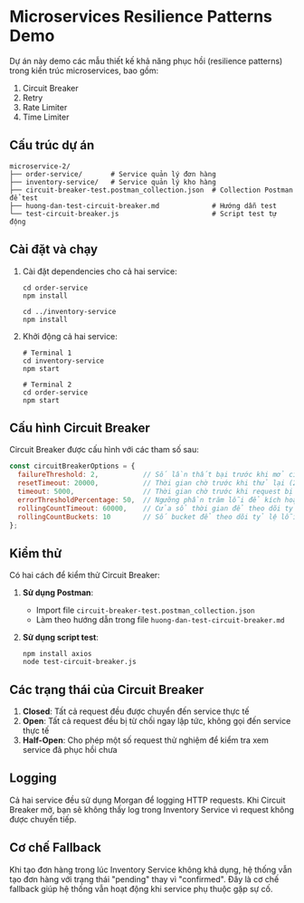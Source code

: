 # Microservices Resilience Patterns Demo

Dự án này demo các mẫu thiết kế khả năng phục hồi (resilience patterns) trong kiến trúc microservices, bao gồm:

1. Circuit Breaker
2. Retry
3. Rate Limiter
4. Time Limiter

## Cấu trúc dự án

```
microservice-2/
├── order-service/       # Service quản lý đơn hàng
├── inventory-service/   # Service quản lý kho hàng
├── circuit-breaker-test.postman_collection.json  # Collection Postman để test
├── huong-dan-test-circuit-breaker.md             # Hướng dẫn test
└── test-circuit-breaker.js                       # Script test tự động
```

## Cài đặt và chạy

1. Cài đặt dependencies cho cả hai service:
   ```
   cd order-service
   npm install
   
   cd ../inventory-service
   npm install
   ```

2. Khởi động cả hai service:
   ```
   # Terminal 1
   cd inventory-service
   npm start
   
   # Terminal 2
   cd order-service
   npm start
   ```

## Cấu hình Circuit Breaker

Circuit Breaker được cấu hình với các tham số sau:

```javascript
const circuitBreakerOptions = {
  failureThreshold: 2,           // Số lần thất bại trước khi mở circuit
  resetTimeout: 20000,           // Thời gian chờ trước khi thử lại (20 giây)
  timeout: 5000,                 // Thời gian chờ trước khi request bị coi là thất bại
  errorThresholdPercentage: 50,  // Ngưỡng phần trăm lỗi để kích hoạt circuit
  rollingCountTimeout: 60000,    // Cửa sổ thời gian để theo dõi tỷ lệ lỗi (1 phút)
  rollingCountBuckets: 10        // Số bucket để theo dõi tỷ lệ lỗi
};
```

## Kiểm thử

Có hai cách để kiểm thử Circuit Breaker:

1. **Sử dụng Postman**:
   - Import file `circuit-breaker-test.postman_collection.json`
   - Làm theo hướng dẫn trong file `huong-dan-test-circuit-breaker.md`

2. **Sử dụng script test**:
   ```
   npm install axios
   node test-circuit-breaker.js
   ```

## Các trạng thái của Circuit Breaker

1. **Closed**: Tất cả request đều được chuyển đến service thực tế
2. **Open**: Tất cả request đều bị từ chối ngay lập tức, không gọi đến service thực tế
3. **Half-Open**: Cho phép một số request thử nghiệm để kiểm tra xem service đã phục hồi chưa

## Logging

Cả hai service đều sử dụng Morgan để logging HTTP requests. Khi Circuit Breaker mở, bạn sẽ không thấy log trong Inventory Service vì request không được chuyển tiếp.

## Cơ chế Fallback

Khi tạo đơn hàng trong lúc Inventory Service không khả dụng, hệ thống vẫn tạo đơn hàng với trạng thái "pending" thay vì "confirmed". Đây là cơ chế fallback giúp hệ thống vẫn hoạt động khi service phụ thuộc gặp sự cố.
